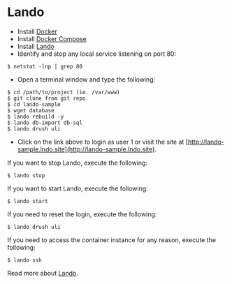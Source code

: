 # Lando

- Install [Docker](https://www.docker.com/products/docker)
- Install [Docker Compose](https://docs.docker.com/compose/install/)
- Install [Lando](http://docs.devwithlando.io/installation/installing.html)
- Identify and stop any local service listening on port 80:
```
$ netstat -lnp | grep 80
```
- Open a terminal window and type the following:
```
$ cd /path/to/project (ie. /var/www)
$ git clone from git repo
$ cd lando-sample
$ wget database
$ lando rebuild -y 
$ lando db-import db-sql
$ lando drush uli
```
- Click on the link above to login as user 1 or visit the site at [http://lando-sample.lndo.site](http://lando-sample.lndo.site).

If you want to stop Lando, execute the following:
```
$ lando stop
```
If you want to start Lando, execute the following:
```
$ lando start
```
If you need to reset the login, execute the following:
```
$ lando drush uli
```
If you need to access the container instance for any reason, execute the following:
```
$ lando ssh
```
Read more about [Lando](http://docs.devwithlando.io/).
